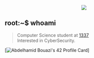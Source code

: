 </p>
<p align="center">  
<img src ="https://miro.medium.com/max/1400/0*goaFvkjpQM-0p0h6./">
</p>

## root:~$ whoami
>  Computer Science student at [1337](1337.ma) \
>  Interested in CyberSecurity.

[![Abdelhamid Bouazi's 42 Profile Card](https://badge42.vercel.app/api/v2/cl1wyfjfs003509mhbuaktimz/stats?cursusId=21&coalitionId=75)]
